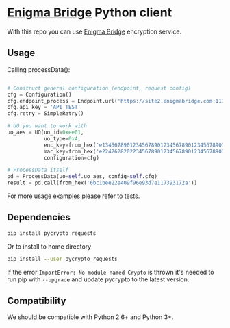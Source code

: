 # [Enigma Bridge] Python client

With this repo you can use [Enigma Bridge] encryption service.

## Usage

Calling processData():

```python

# Construct general configuration (endpoint, request config)
cfg = Configuration()
cfg.endpoint_process = Endpoint.url('https://site2.enigmabridge.com:11180')
cfg.api_key = 'API_TEST'
cfg.retry = SimpleRetry()

# UO you want to work with
uo_aes = UO(uo_id=0xee01,
            uo_type=0x4,
            enc_key=from_hex('e134567890123456789012345678901234567890123456789012345678901234'),
            mac_key=from_hex('e224262820223456789012345678901234567890123456789012345678901234'),
            configuration=cfg)

# ProcessData itself
pd = ProcessData(uo=self.uo_aes, config=self.cfg)
result = pd.call(from_hex('6bc1bee22e409f96e93d7e117393172a'))
```

For more usage examples please refer to tests.

## Dependencies

```bash
pip install pycrypto requests
```

Or to install to home directory

```bash
pip install --user pycrypto requests
```

If the error `ImportError: No module named Crypto` is thrown it's needed to run pip with `--upgrade` and update pycrypto
to the latest version.

## Compatibility
We should be compatible with Python 2.6+ and Python 3+.

[Enigma Bridge]: https://www.enigmabridge.com
